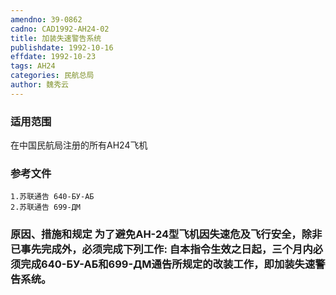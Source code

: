 ```yaml
---
amendno: 39-0862
cadno: CAD1992-AH24-02
title: 加装失速警告系统
publishdate: 1992-10-16
effdate: 1992-10-23
tags: AH24
categories: 民航总局
author: 魏秀云
---
```


### 适用范围 
在中国民航局注册的所有AH24飞机

<!--more-->
### 参考文件
    1.苏联通告 640-БУ-АБ
    2.苏联通告 699-ДМ

### 原因、措施和规定     为了避免AH-24型飞机因失速危及飞行安全，除非已事先完成外，必须完成下列工作:     自本指令生效之日起，三个月内必须完成640-БУ-АБ和699-ДМ通告所规定的改装工作，即加装失速警告系统。
